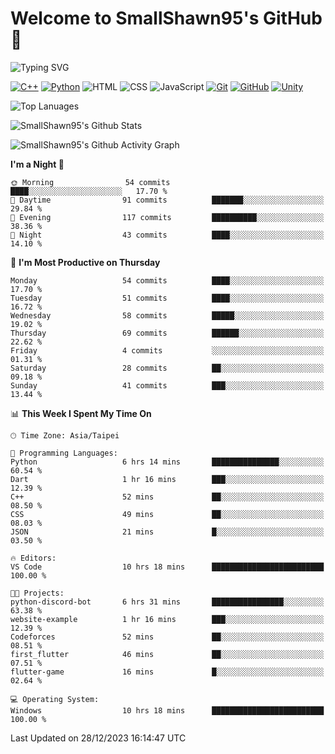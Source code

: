 # Welcome to SmallShawn95's GitHub 👋

![Typing SVG](https://readme-typing-svg.demolab.com/?lines=print("Hello,+world");cout+>>+"Hello,+world!";console.log("Hello,+world!")&center=true&size=22)

<!--
![GitHub User's Stars](https://img.shields.io/github/stars/smallshawn95?color=orange&label=Stars&labelColor=yellow)
![GitHub Followers](https://img.shields.io/github/followers/smallshawn95?color=orange&label=Followers&labelColor=FFDBAC)
-->

<!-- https://shields.io/, https://simpleicons.org/ -->
[![C++](https://img.shields.io/badge/-C++-00599C?style=flat-square&logo=cplusplus)](https://cplusplus.com/)
[![Python](https://img.shields.io/badge/-Python-3776AB?style=flat-square&logo=python&logoColor=ffffff)](https://www.python.org/)
![HTML](https://img.shields.io/badge/-HTML-E34F26?style=flat-square&logo=html5&logoColor=ffffff)
![CSS](https://img.shields.io/badge/-CSS-1572B6?style=flat-square&logo=css3)
![JavaScript](https://img.shields.io/badge/-JavaScript-F7DF1E?style=flat-square&logo=javascript&logoColor=ffffff)
[![Git](https://img.shields.io/badge/-Git-f05032?style=flat-square&logo=git&logoColor=ffffff)](https://git-scm.com/)
[![GitHub](https://img.shields.io/badge/-GitHub-181717?style=flat-square&logo=github)](https://github.com/)
[![Unity](https://img.shields.io/badge/-Unity-000000?style=flat-square&logo=unity)](https://unity.com/)

![Top Lanuages](https://github-readme-stats.vercel.app/api/top-langs/?username=smallshawn95&theme=holi&layout=donut&size_weight=0.5&count_weight=0.5&exclude_repo=smallshawn95.github.io)

![SmallShawn95's Github Stats](https://github-readme-stats.vercel.app/api?username=smallshawn95&theme=holi&show_icons=true)

![SmallShawn95's Github Activity Graph](https://github-readme-activity-graph.vercel.app/graph?username=smallshawn95&theme=tokyo-night)

<!-- ![SmallShawn95's WakaTime Stats](https://github-readme-stats.vercel.app/api/wakatime?username=smallshawn95) -->
<!-- ![Repositorie Card](https://github-readme-stats.vercel.app/api/pin/?username=smallshawn95&repo=Python-Discord-Bot-Course&theme=holi) -->
<!-- ![Repositorie Card](https://github-readme-stats.vercel.app/api/pin/?username=smallshawn95&repo=ZeroJudge-Code&theme=holi) -->

<!--START_SECTION:waka-->
**I'm a Night 🦉** 

```text
🌞 Morning                54 commits          ████░░░░░░░░░░░░░░░░░░░░░   17.70 % 
🌆 Daytime                91 commits          ███████░░░░░░░░░░░░░░░░░░   29.84 % 
🌃 Evening                117 commits         ██████████░░░░░░░░░░░░░░░   38.36 % 
🌙 Night                  43 commits          ████░░░░░░░░░░░░░░░░░░░░░   14.10 % 
```
📅 **I'm Most Productive on Thursday** 

```text
Monday                   54 commits          ████░░░░░░░░░░░░░░░░░░░░░   17.70 % 
Tuesday                  51 commits          ████░░░░░░░░░░░░░░░░░░░░░   16.72 % 
Wednesday                58 commits          █████░░░░░░░░░░░░░░░░░░░░   19.02 % 
Thursday                 69 commits          ██████░░░░░░░░░░░░░░░░░░░   22.62 % 
Friday                   4 commits           ░░░░░░░░░░░░░░░░░░░░░░░░░   01.31 % 
Saturday                 28 commits          ██░░░░░░░░░░░░░░░░░░░░░░░   09.18 % 
Sunday                   41 commits          ███░░░░░░░░░░░░░░░░░░░░░░   13.44 % 
```


📊 **This Week I Spent My Time On** 

```text
🕑︎ Time Zone: Asia/Taipei

💬 Programming Languages: 
Python                   6 hrs 14 mins       ███████████████░░░░░░░░░░   60.54 % 
Dart                     1 hr 16 mins        ███░░░░░░░░░░░░░░░░░░░░░░   12.39 % 
C++                      52 mins             ██░░░░░░░░░░░░░░░░░░░░░░░   08.50 % 
CSS                      49 mins             ██░░░░░░░░░░░░░░░░░░░░░░░   08.03 % 
JSON                     21 mins             █░░░░░░░░░░░░░░░░░░░░░░░░   03.50 % 

🔥 Editors: 
VS Code                  10 hrs 18 mins      █████████████████████████   100.00 % 

🐱‍💻 Projects: 
python-discord-bot       6 hrs 31 mins       ████████████████░░░░░░░░░   63.38 % 
website-example          1 hr 16 mins        ███░░░░░░░░░░░░░░░░░░░░░░   12.39 % 
Codeforces               52 mins             ██░░░░░░░░░░░░░░░░░░░░░░░   08.51 % 
first_flutter            46 mins             ██░░░░░░░░░░░░░░░░░░░░░░░   07.51 % 
flutter-game             16 mins             █░░░░░░░░░░░░░░░░░░░░░░░░   02.64 % 

💻 Operating System: 
Windows                  10 hrs 18 mins      █████████████████████████   100.00 % 
```


 Last Updated on 28/12/2023 16:14:47 UTC
<!--END_SECTION:waka-->

<!--
**smallshawn95/smallshawn95** is a ✨ _special_ ✨ repository because its `README.md` (this file) appears on your GitHub profile.

- 🔭 I’m currently working on ...
- 🌱 I’m currently learning ...
- 👯 I’m looking to collaborate on ...
- 🤔 I’m looking for help with ...
- 💬 Ask me about ...
- 📫 How to reach me: ...
- 😄 Pronouns: ...
- ⚡ Fun fact: ...
-->
